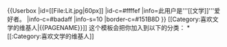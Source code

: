 {{Userbox
  |id=[[File:Lit.jpg|60px]]
  |id-c=#ffffef
  |info=此用户是'''[[文学]]'''爱好者。
  |info-c=#badaff
  |info-s=10
  |border-c=#151B8D
}} <includeonly>[[Category:喜欢文学的维基人|{{PAGENAME}}]]</includeonly>
<noinclude>
这个模板会把你加入到以下的分类：
*[[:Category:喜欢文学的维基人]]
</noinclude>